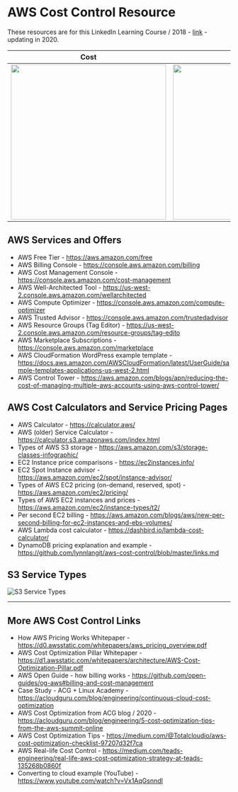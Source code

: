# AWS Cost Control Resource

These resources are for this LinkedIn Learning Course / 2018 - [link](https://www.linkedin.com/learning/amazon-web-services-controlling-cost) - updating in 2020.  

|      Cost       |  Billing |
|:-------------:|:------:|
|  <img src="https://github.com/lynnlangit/aws-cost-control/blob/master/images/cost.png" width="350" align="top"> | <img src="https://github.com/lynnlangit/aws-cost-control/blob/master/images/billing.png" width="350" align="center">  |

## AWS Services and Offers

- AWS Free Tier - https://aws.amazon.com/free
- AWS Billing Console - https://console.aws.amazon.com/billing
- AWS Cost Management Console - https://console.aws.amazon.com/cost-management
- AWS Well-Architected Tool - https://us-west-2.console.aws.amazon.com/wellarchitected
- AWS Compute Optimizer - https://console.aws.amazon.com/compute-optimizer
- AWS Trusted Advisor - https://console.aws.amazon.com/trustedadvisor
- AWS Resource Groups (Tag Editor) - https://us-west-2.console.aws.amazon.com/resource-groups/tag-edito
- AWS Marketplace Subscriptions - https://console.aws.amazon.com/marketplace
- AWS CloudFormation WordPress example template - https://docs.aws.amazon.com/AWSCloudFormation/latest/UserGuide/sample-templates-applications-us-west-2.html
- AWS Control Tower - https://aws.amazon.com/blogs/apn/reducing-the-cost-of-managing-multiple-aws-accounts-using-aws-control-tower/

## AWS Cost Calculators and Service Pricing Pages

- AWS Calculator - https://calculator.aws/
- AWS (older) Service Calculator - https://calculator.s3.amazonaws.com/index.html
- Types of AWS S3 storage - https://aws.amazon.com/s3/storage-classes-infographic/
- EC2 Instance price comparisons - https://ec2instances.info/
- EC2 Spot Instance advisor - https://aws.amazon.com/ec2/spot/instance-advisor/
- Types of AWS EC2 pricing (on-demand, reserved, spot) - https://aws.amazon.com/ec2/pricing/
- Types of AWS EC2 instances and prices - https://aws.amazon.com/ec2/instance-types/t2/
- Per second EC2 billing - https://aws.amazon.com/blogs/aws/new-per-second-billing-for-ec2-instances-and-ebs-volumes/
- AWS Lambda cost calculator - https://dashbird.io/lambda-cost-calculator/
- DynamoDB pricing explanation and example - https://github.com/lynnlangit/aws-cost-control/blob/master/links.md

## S3 Service Types

![S3 Service Types](https://github.com/lynnlangit/aws-cost-control/blob/master/images/s3-types.png)

---

## More AWS Cost Control Links

- How AWS Pricing Works Whitepaper - https://d0.awsstatic.com/whitepapers/aws_pricing_overview.pdf
- AWS Cost Optimization Pillar Whitepaper - https://d1.awsstatic.com/whitepapers/architecture/AWS-Cost-Optimization-Pillar.pdf
- AWS Open Guide - how billing works - https://github.com/open-guides/og-aws#billing-and-cost-management
- Case Study - ACG + Linux Academy - https://acloudguru.com/blog/engineering/continuous-cloud-cost-optimization
- AWS Cost Optimization from ACG blog / 2020 - https://acloudguru.com/blog/engineering/5-cost-optimization-tips-from-the-aws-summit-online
- AWS Cost Optimization Tips - https://medium.com/@Totalcloudio/aws-cost-optimization-checklist-97207d32f7ca
- AWS Real-life Cost Control - https://medium.com/teads-engineering/real-life-aws-cost-optimization-strategy-at-teads-135268b0860f
- Converting to cloud example (YouTube) - https://www.youtube.com/watch?v=Vx1AqGsnndI

